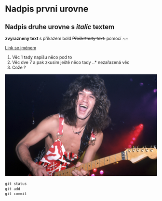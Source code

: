 # Nadpis prvni urovne

## Nadpis druhe urovne s *italic* textem

__zvyrazneny text__ s přikazem bold
~~Přeškrtnuty text.~~ pomocí ~~

[Link se jménem](https://www.youtube.com/watch?v=QLd7lYUoaFc&list=RDQLd7lYUoaFc&index=1 "Remix na YouTube")

1. Věc 1
tady napíšu něco pod to
2. Věc dve 7
a pak zkusim ještě něco tady
..* nezařazená věc
1. Cože ?
 
![Eddie](/eddie.jpg "Eddie")


```vhdl
git status
git add
git commit
```
